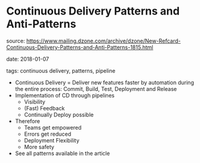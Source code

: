# Continuous Delivery Patterns and Anti-Patterns

source: https://www.mailing.dzone.com/archive/dzone/New-Refcard-Continuous-Delivery-Patterns-and-Anti-Patterns-1815.html

date: 2018-01-07

tags: continuous delivery, patterns, pipeline

- Continuous Delivery =  Deliver new features faster by automation during the entire process: Commit, Build, Test, Deployment and Release
- Implementation of CD through pipelines
    - Visibility
    - (Fast) Feedback
    - Continually Deploy possible
- Therefore
    - Teams get empowered
    - Errors get reduced
    - Deployment Flexibility
    - More safety
- See all patterns available in the article
